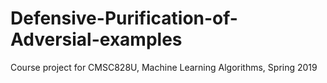 # Defensive-Purification-of-Adversial-examples
Course project for CMSC828U, Machine Learning Algorithms, Spring 2019
